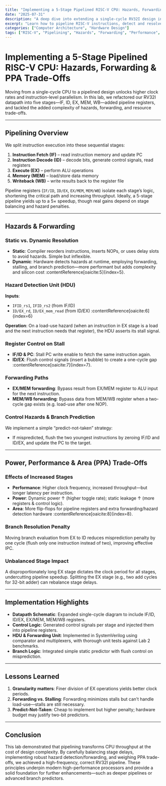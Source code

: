 ```yaml
---
title: "Implementing a 5-Stage Pipelined RISC-V CPU: Hazards, Forwarding & PPA Trade-Offs"
date: "2025-07-31"
description: "A deep dive into extending a single-cycle RV32I design into a 5-stage pipeline, covering hazard resolution, forwarding techniques, and power-performance-area trade-offs."
excerpt: "Learn how to pipeline RISC-V instructions, detect and resolve hazards with forwarding and stalling, and analyze the impact on power, performance, and area."
categories: ["Computer Architecture", "Hardware Design"]
tags: ["RISC-V", "Pipelining", "Hazards", "Forwarding", "Performance", "VLSI"]
---
```


# Implementing a 5-Stage Pipelined RISC-V CPU: Hazards, Forwarding & PPA Trade-Offs

Moving from a single-cycle CPU to a pipelined design unlocks higher clock rates and instruction-level parallelism. In this lab, we refactored our RV32I datapath into five stages—IF, ID, EX, MEM, WB—added pipeline registers, and tackled the added complexity of hazards, forwarding, and resource trade-offs.

---

## Pipelining Overview

We split instruction execution into these sequential stages:

1. **Instruction Fetch (IF)** – read instruction memory and update PC
2. **Instruction Decode (ID)** – decode bits, generate control signals, read registers
3. **Execute (EX)** – perform ALU operations
4. **Memory (MEM)** – load/store data memory
5. **Writeback (WB)** – write results back to the register file

Pipeline registers (`IF/ID`, `ID/EX`, `EX/MEM`, `MEM/WB`) isolate each stage’s logic, shortening the critical path and increasing throughput. Ideally, a 5-stage pipeline yields up to a 5× speedup, though real gains depend on stage balancing and hazard penalties.

---

## Hazards & Forwarding

### Static vs. Dynamic Resolution

- **Static**: Compiler reorders instructions, inserts NOPs, or uses delay slots to avoid hazards. Simple but inflexible.
- **Dynamic**: Hardware detects hazards at runtime, employing forwarding, stalling, and branch prediction—more performant but adds complexity and silicon cost :contentReference[oaicite:5]{index=5}.

### Hazard Detection Unit (HDU)

**Inputs**:

- `IFID_rs1`, `IFID_rs2` (from IF/ID)
- `ID/EX_rd`, `ID/EX_mem_read` (from ID/EX) :contentReference[oaicite:6]{index=6}

**Operation**: On a load-use hazard (when an instruction in EX stage is a load and the next instruction needs that register), the HDU asserts its stall signal.

### Register Control on Stall

- **IF/ID & PC**: Stall PC write enable to fetch the same instruction again.
- **ID/EX**: Flush control signals (insert a bubble) to create a one-cycle gap :contentReference[oaicite:7]{index=7}.

### Forwarding Paths

- **EX/MEM forwarding**: Bypass result from EX/MEM register to ALU input for the next instruction.
- **MEM/WB forwarding**: Bypass data from MEM/WB register when a two-cycle gap exists (e.g. load-use after one NOP).

### Control Hazards & Branch Prediction

We implement a simple “predict-not-taken” strategy:

- If mispredicted, flush the two youngest instructions by zeroing IF/ID and ID/EX, and update the PC to the target.

---

## Power, Performance & Area (PPA) Trade-Offs

### Effects of Increased Stages

- **Performance**: Higher clock frequency, increased throughput—but longer latency per instruction.
- **Power**: Dynamic power ↑ (higher toggle rate); static leakage ↑ (more registers & control logic).
- **Area**: More flip-flops for pipeline registers and extra forwarding/hazard detection hardware :contentReference[oaicite:8]{index=8}.

### Branch Resolution Penalty

Moving branch evaluation from EX to ID reduces misprediction penalty by one cycle (flush only one instruction instead of two), improving effective IPC.

### Unbalanced Stage Impact

A disproportionately long EX stage dictates the clock period for all stages, undercutting pipeline speedup. Splitting the EX stage (e.g., two add cycles for 32-bit adder) can rebalance stage delays.

---

## Implementation Highlights

- **Datapath Schematic**: Expanded single-cycle diagram to include IF/ID, ID/EX, EX/MEM, MEM/WB registers.
- **Control Logic**: Generated control signals per stage and injected them into pipeline registers.
- **HDU & Forwarding Unit**: Implemented in SystemVerilog using comparator and multiplexers, with thorough unit tests against Lab 2 benchmarks.
- **Branch Logic**: Integrated simple static predictor with flush control on misprediction.

---

## Lessons Learned

1. **Granularity matters**: Finer division of EX operations yields better clock periods.
2. **Forwarding vs. Stalling**: Forwarding minimizes stalls but can’t handle load-use—stalls are still necessary.
3. **Predict-Not-Taken**: Cheap to implement but higher penalty; hardware budget may justify two-bit predictors.

---

## Conclusion

This lab demonstrated that pipelining transforms CPU throughput at the cost of design complexity. By carefully balancing stage delays, implementing robust hazard detection/forwarding, and weighing PPA trade-offs, we achieved a high-frequency, correct RV32I pipeline. These principles underpin modern high-performance processors and provide a solid foundation for further enhancements—such as deeper pipelines or advanced branch predictors.
